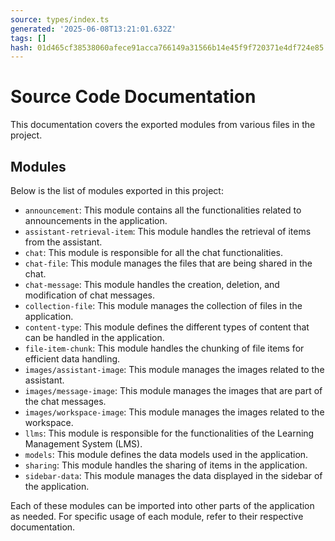 ```yaml
---
source: types/index.ts
generated: '2025-06-08T13:21:01.632Z'
tags: []
hash: 01d465cf38538060afece91acca766149a31566b14e45f9f720371e4df724e85
---
```

# Source Code Documentation

This documentation covers the exported modules from various files in the project.

## Modules

Below is the list of modules exported in this project:

- `announcement`: This module contains all the functionalities related to announcements in the application.
- `assistant-retrieval-item`: This module handles the retrieval of items from the assistant.
- `chat`: This module is responsible for all the chat functionalities.
- `chat-file`: This module manages the files that are being shared in the chat.
- `chat-message`: This module handles the creation, deletion, and modification of chat messages.
- `collection-file`: This module manages the collection of files in the application.
- `content-type`: This module defines the different types of content that can be handled in the application.
- `file-item-chunk`: This module handles the chunking of file items for efficient data handling.
- `images/assistant-image`: This module manages the images related to the assistant.
- `images/message-image`: This module manages the images that are part of the chat messages.
- `images/workspace-image`: This module manages the images related to the workspace.
- `llms`: This module is responsible for the functionalities of the Learning Management System (LMS).
- `models`: This module defines the data models used in the application.
- `sharing`: This module handles the sharing of items in the application.
- `sidebar-data`: This module manages the data displayed in the sidebar of the application.

Each of these modules can be imported into other parts of the application as needed. For specific usage of each module, refer to their respective documentation.
